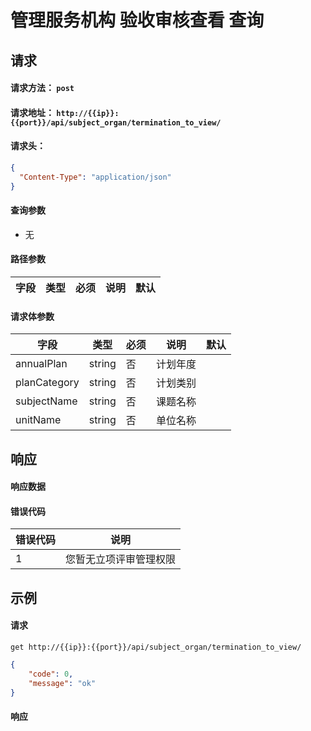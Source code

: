 # 管理服务机构 验收审核查看 查询

## 请求

#### 请求方法： `post`

#### 请求地址： `http://{{ip}}:{{port}}/api/subject_organ/termination_to_view/`

#### 请求头：

```json
{
  "Content-Type": "application/json"
}
```

#### 查询参数

* 无

#### 路径参数

| 字段               | 类型   | 必须 | 说明                           | 默认 |
| ------------------ | ------ | ---- | ------------------------------ | ---- |

 



#### 请求体参数

| 字段               | 类型   | 必须 | 说明                           | 默认 |
| ------------------ | ------ | ---- | ------------------------------ | ---- |
|annualPlan|string|否|计划年度
|planCategory|string|否|计划类别
|subjectName|string|否|课题名称
|unitName|string|否|单位名称


## 响应

#### 响应数据

#### 错误代码

| 错误代码 | 说明             |
| -------- | ---------------- |
|1|您暂无立项评审管理权限

## 示例

#### 请求

`get http://{{ip}}:{{port}}/api/subject_organ/termination_to_view/`
```json
{
	"code": 0,
	"message": "ok"
}
```

#### 响应

```json

```

